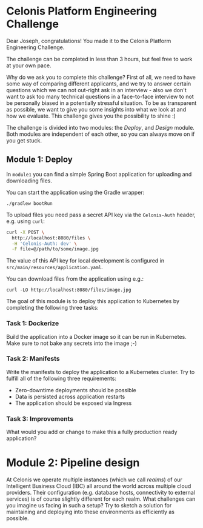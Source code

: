 # Celonis Platform Engineering Challenge

Dear Joseph,
congratulations! You made it to the Celonis Platform Engineering Challenge.

The challenge can be completed in less than 3 hours, but feel free to work at your own pace.

Why do we ask you to complete this challenge? First of all, we need to have some way of comparing different applicants, and we try to answer certain questions which we can not out-right ask in an interview - also we don't want to ask too many technical questions in a face-to-face interview to not be personally biased in a potentially stressful situation. To be as transparent as possible, we want to give you some insights into what we look at and how we evaluate. This challenge gives you the possibility to shine :)

The challenge is divided into two modules: the _Deploy_, and _Design_ module. Both modules are independent of each other, so you can always move on if you get stuck.

## Module 1: Deploy
In `module1` you can find a simple Spring Boot application for uploading and downloading files.

You can start the application using the Gradle wrapper:

```
./gradlew bootRun
```

To upload files you need pass a secret API key via the `Celonis-Auth` header, e.g. using `curl`:

```bash
curl -X POST \
  http://localhost:8080/files \
  -H 'Celonis-Auth: dev' \
  -F file=@/path/to/some/image.jpg
```

The value of this API key for local development is configured in `src/main/resources/application.yaml`.

You can download files from the application using e.g.:
```
curl -LO http://localhost:8080/files/image.jpg
```

The goal of this module is to deploy this application to Kubernetes by completing the following three tasks:

### Task 1: Dockerize
Build the application into a Docker image so it can be run in Kubernetes. Make sure to not bake any secrets into the image ;-)

### Task 2: Manifests
Write the manifests to deploy the application to a Kubernetes cluster. Try to fulfill all of the following three requirements:

* Zero-downtime deployments should be possible
* Data is persisted across application restarts
* The application should be exposed via Ingress

### Task 3: Improvements
What would you add or change to make this a fully production ready application?

# Module 2: Pipeline design
At Celonis we operate multiple instances (which we call _realms_) of our Intelligent Business Cloud (IBC) all around the world across multiple cloud providers. Their configuration (e.g. database hosts, connectivity to external services) is of course slightly different for each realm. What challenges can you imagine us facing in such a setup? Try to sketch a solution for maintaining and deploying into these environments as efficiently as possible.
